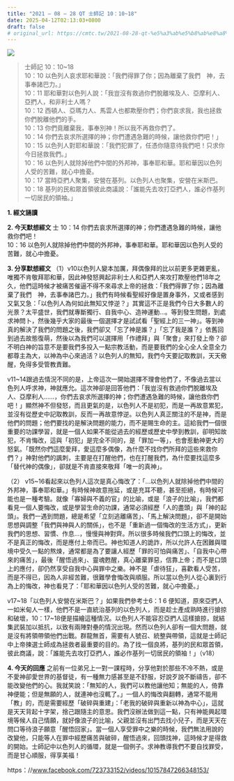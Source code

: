 ```yaml
---
title: "2021 – 08 – 28 QT 士師記 10：10~18"
date: 2025-04-12T02:13:03+0800
draft: false
# original_url: https://cmtc.tw/2021-08-28-qt-%e5%a3%ab%e5%b8%ab%e8%a8%98-10%ef%bc%9a1018
---
```


![](/images/qt.jpg)
> 士師記 10：10\~18  
> 10：10 以色列人哀求耶和華說：「我們得罪了你；因為離棄了我們　神，去事奉諸巴力。」  
> 10：11 耶和華對以色列人說：「我豈沒有救過你們脫離埃及人、亞摩利人、亞捫人，和非利士人嗎？  
> 10：12 西頓人、亞瑪力人、馬雲人也都欺壓你們；你們哀求我，我也拯救你們脫離他們的手。  
> 10：13 你們竟離棄我，事奉別神！所以我不再救你們了。  
> 10：14 你們去哀求所選擇的神；你們遭遇急難的時候，讓他救你們吧！」  
> 10：15 以色列人對耶和華說：「我們犯罪了，任憑你隨意待我們吧！只求你今日拯救我們。」  
> 10：16 以色列人就除掉他們中間的外邦神，事奉耶和華。耶和華因以色列人受的苦難，就心中擔憂。  
> 10：17 當時亞捫人聚集，安營在基列。以色列人也聚集，安營在米斯巴。  
> 10：18 基列的民和眾首領彼此商議說：「誰能先去攻打亞捫人，誰必作基列一切居民的領袖。」

**1. 經文誦讀**

**2.  今天默想經文**
士 10：14 你們去哀求所選擇的神；你們遭遇急難的時候，讓他救你們吧！  
10：16 以色列人就除掉他們中間的外邦神，事奉耶和華。耶和華因以色列人受的苦難，就心中擔憂。

**3. 分享默想經文**
（1）v10以色列人變本加厲，拜偶像拜的比以前更多更雜更亂，唯獨不肯敬拜耶和華，因此神發怒興起非利士人和亞捫人來攻打欺壓他們18年之久，他們這時候才被痛苦催逼不得不來尋求上帝的拯救：「我們得罪了你；因為離棄了我們　神，去事奉諸巴力。」我們有時候看聖經好像是置身事外，又或者感到又氣又急：「以色列人為何如此無知又悖逆？」其實這不正是我們今日大多數人的光景？太平盛世，我們就專斷獨行、自我中心、造神運動…。等到發生問題，到處求神問卜，然後幾乎大家的最後一個選擇才是試試看「聖經上的三一神」。等到神真的解決了我們的問題之後，我們卻又「忘了神是誰？」「忘了我是誰？」依舊回到過去故態復萌，然後以為我們可以選擇用「作禮拜」與「聚會」來打發上帝？卻不明白神的旨意不是要我們多投入一點宗教活動，而是要我們的全心全人全意全力都尊主為大，以神為中心來過活？以色列人的無知，我們今天要記取教訓，天天儆醒，免得多受管教責難。

v11\~14跟過去情況不同的是，上帝這次一開始選擇不理會他們了，不像過去當以色列人呼求神，神就應允。這次神卻是回答他們：「我豈沒有救過你們脫離埃及人、亞摩利人……，你們去哀求所選擇的神；你們遭遇急難的時候，讓他救你們吧！」顯然神不但發怒，而且更氣的是，以色列人不是初犯，而是一再故意累犯，並沒有從歷史中記取教訓，反而一再故意悖逆。以色列人真正關注的不是神，而是他們的問題；他們要找的是解決問題的能力，而不是賜生命的主。這給我們一個很重要的功課學習，就是一個人如果不能從過去的經歷或歷史中學到教訓，卻明知故犯，不肯悔改，這與「初犯」是完全不同的，是「罪加一等」，也會惹動神更大的怒氣。「既然你們這麼愛拜，愛這麼多偶像，為什麼不找你們所拜的這些來救你們？」神對他們的諷刺，主要是在打醒他們，也在打醒我們，為什麼要找這麼多「替代神的偶像」，卻就是不肯直接來敬拜「唯一的真神」。

（2） v15\~16看起來以色列人這次是真心悔改了：「…以色列人就除掉他們中間的外邦神，事奉耶和華。」有時候神故意拖延，或是充耳不聽，甚至拒絕，有時候可能也是一種考驗。就像「寡婦與不義的官」的比喻，或是「浪子的比喻」，我們都看見一個人要悔改，或是學習生命的功課，通常必須經歷「人的盡頭」與「神的起頭」。我們一遇到問題，總是希望「立刻逃離痛苦」、「馬上解決問題」，卻不是開始思想與調整「我們與神與人的關係」，也不是「重新過一個悔改的生活方式」，更新我們的思想、習慣、作息…，慢慢與神對齊。所以很多時候我們口頭上的悔改，並不是真正的悔改，而是應付上帝而已。神也知道人的詭詐，所以允許人在困難與環境中受久一點的熬煉，通常都是為了要讓人經歷「罪的可怕與痛苦」、「自我中心帶來的痛苦」，最後「醒悟過來」、靈魂甦醒，真心離棄罪惡，信靠上帝；而不是口頭上的應付，卻仍然享受自我中心與罪中之樂。神不是「虐待狂」，喜歡看人受苦，而是不得已，因為人非經苦難，很難學會悔改與順服。所以當以色列人從心裏到行為上的悔改，神也看見了：「耶和華因以色列人受的苦難，就心中擔憂。」

v17\~18「以色列人安營在米斯巴？」如果我們參考士6：1 6 便知道，原來亞捫人一如米甸人一樣，他們不是一直統治基列的以色列人，而是趁士產成熟時進行搶掠和破壞，10：17\~18便是描繪這種情況。以色列人不能容忍亞捫人這樣搶掠，就結集武裝加以抵抗，以致有兩陣對壘的情況出現。然而以色列人卻有一個大問題，就是沒有將領帶領他們出戰。群龍無首，需要有人號召、統整與帶領，這就是士師記中上帝揀選士師成為拯救者最重要的目的。為了找一個良將，基列的民和眾首領，彼此商議，說：「誰能先去攻打亞捫人，誰必作基列一切居民的領袖！」（v18）

**4. 今天的回應**
之前有一位弟兄上一對一課程時，分享他對於那些不冷不熱，或是不愛神卻愛世界的基督徒，有一種無力感甚至是不舒服，好說歹說不斷禱告，卻不能改變他們的心。我就笑說：「無知的人，我們可以教他讓他知；無能的人，倚靠神便能；但是無願的人，就連神也沒輒了。」一個人的悔改與翻轉，通常不能用「教」的，而是需要經歷「破碎與重建」：「老我的破碎與重新以神為中心」，這就是天天背起十字架，捨己跟隨主的意思。我們沒辦法做到這一點，只有神能興起環境等候人自己情願，就好像浪子的比喻，父親並沒有出門去找小兒子，而是天天在問口等待浪子願意「醒悟回家」。當一個人享受罪中之樂的時候，我們無法用說的改變他，只能等人在罪中經歷痛苦與破碎，醒悟過來，回頭找神，這時候才是得救的開始。士師記中以色列人的循環，就是一個例子。求神教導我們不要自找罪受，而是甘心順服，得享美福！

https：//www.facebook.com/723733152/videos/10157847266348153/
